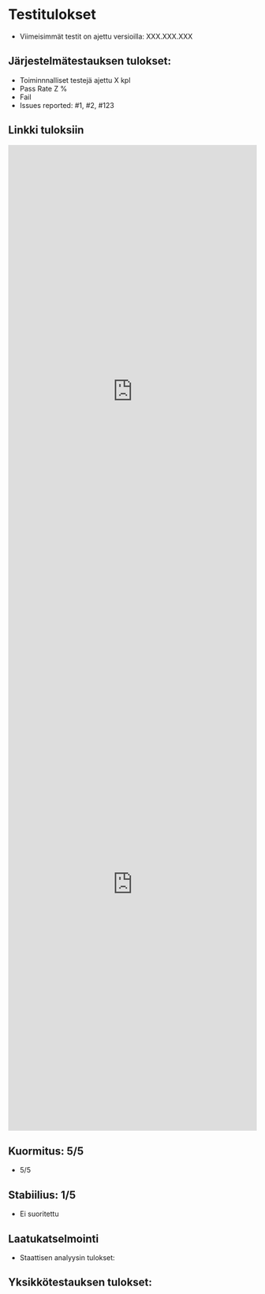 # Testitulokset


* Viimeisimmät testit on ajettu versioilla: XXX.XXX.XXX


## Järjestelmätestauksen tulokset:

* Toiminnnalliset testejä ajettu X kpl
* Pass Rate Z %
* Fail 
* Issues reported: #1, #2, #123 

## Linkki tuloksiin

<iframe height="1000" src="http://testlink.labranet.jamk.fi/testlink/lnl.php?apikey=24dd003aac8457938e1778808d65efe331b422290d02d734fe503a60dcf3d01b&tproject_id=2&tplan_id=664&type=charts_basic" style="border: currentColor; border-image: none;" width="100%"></iframe>


<iframe height="1000" src="http://testlink.labranet.jamk.fi/testlink/lib/results/resultsByStatus.php?type=f&apikey=24dd003aac8457938e1778808d65efe331b422290d02d734fe503a60dcf3d01b&tproject_id=2&tplan_id=664&format=0" style="border: currentColor; border-image: none;" width="100%"></iframe>

## Kuormitus: 5/5

* 5/5

## Stabiilius: 1/5

* Ei suoritettu

## Laatukatselmointi

* Staattisen analyysin tulokset:

## Yksikkötestauksen tulokset:
